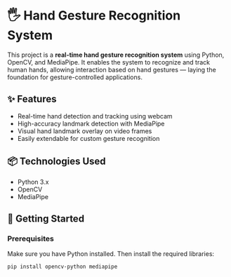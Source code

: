 
# 🖐️ Hand Gesture Recognition System

This project is a **real-time hand gesture recognition system** using Python, OpenCV, and MediaPipe. It enables the system to recognize and track human hands, allowing interaction based on hand gestures — laying the foundation for gesture-controlled applications.

## ✨ Features

- Real-time hand detection and tracking using webcam
- High-accuracy landmark detection with MediaPipe
- Visual hand landmark overlay on video frames
- Easily extendable for custom gesture recognition

## 📦 Technologies Used

- Python 3.x
- OpenCV
- MediaPipe

## 🚀 Getting Started

### Prerequisites

Make sure you have Python installed. Then install the required libraries:

```bash
pip install opencv-python mediapipe

